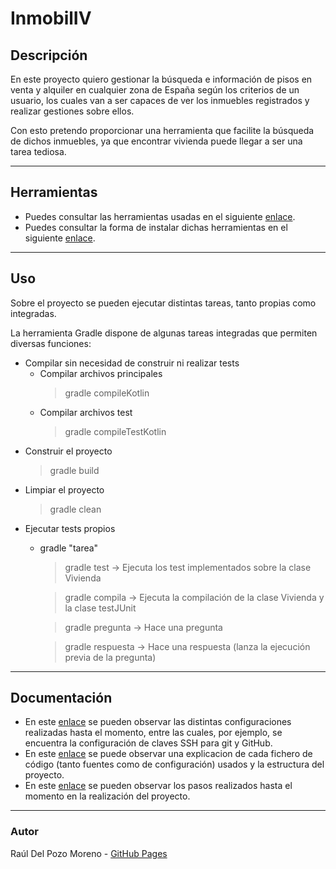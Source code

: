 # InmobilIV

## Descripción

En este proyecto quiero gestionar la búsqueda e información de pisos en venta y alquiler en cualquier zona de España según los criterios de un usuario, los cuales van a ser capaces de ver los inmuebles registrados y realizar gestiones sobre ellos.

Con esto pretendo proporcionar una herramienta que facilite la búsqueda de dichos inmuebles, ya que encontrar vivienda puede llegar a ser una tarea tediosa.

---
## Herramientas

- Puedes consultar las herramientas usadas en el siguiente [enlace](docs/tools.md).
- Puedes consultar la forma de instalar dichas herramientas en el siguiente [enlace](docs/instalacion.md).

---
## Uso

Sobre el proyecto se pueden ejecutar distintas tareas, tanto propias como integradas.

La herramienta Gradle dispone de algunas tareas integradas que permiten diversas funciones:

- Compilar sin necesidad de construir ni realizar tests
  - Compilar archivos principales
    > gradle compileKotlin
  - Compilar archivos test
    > gradle compileTestKotlin
- Construir el proyecto
  > gradle build
- Limpiar el proyecto
  > gradle clean
- Ejecutar tests propios
  - gradle "tarea"
    > gradle test -> Ejecuta los test implementados sobre la clase Vivienda

    > gradle compila -> Ejecuta la compilación de la clase Vivienda y la clase testJUnit

    > gradle pregunta -> Hace una pregunta

    > gradle respuesta -> Hace una respuesta (lanza la ejecución previa de la pregunta)


---
## Documentación

- En este [enlace](docs/config.md) se pueden observar las distintas configuraciones realizadas hasta el momento, entre las cuales, por ejemplo, se encuentra la configuración de claves SSH para git y GitHub.
- En este [enlace](docs/codigo.md) se puede observar una explicacion de cada fichero de código (tanto fuentes como de configuración) usados y la estructura del proyecto.
- En este [enlace](docs/rubricas.md) se pueden observar los pasos realizados hasta el momento en la realización del proyecto. 

---
### Autor

Raúl Del Pozo Moreno - [GitHub Pages](https://rauldpm.github.io/InmobilIV/)